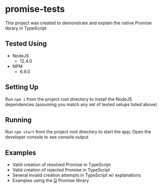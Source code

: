 # promise-tests

This project was created to demonstrate and explain the native Promise library in TypeScript

## Tested Using

* NodeJS
  * 12.4.0
* NPM
  * 6.9.0

## Setting Up

Run `npm i` from the project root directory to install the NodeJS dependencies (assuming you match any set of tested setups listed above)

## Running

Run `npm start` from the project root directory to start the app; Open the developer console to see console output

## Examples

* Valid creation of resolved Promise in TypeScript
* Valid creation of rejected Promise in TypeScript
* Several invalid creation attempts in TypeScript w/ explanations
* Examples using the [Q](https://www.npmjs.com/package/q) Promise library
